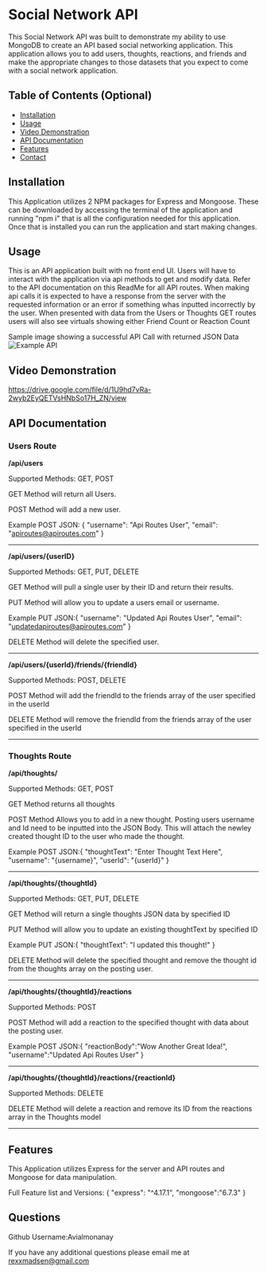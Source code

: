 # Social Network API        
This Social Network API was built to demonstrate my ability to use MongoDB to create an API based social networking application. This application allows you to add users, thoughts, reactions, and friends and make the appropriate changes to those datasets that you expect to come with a social network application.


## Table of Contents (Optional)

- [Installation](#installation)
- [Usage](#usage)
- [Video Demonstration](#video-demonstration)
- [API Documentation](#api-documentation)
- [Features](#features)
- [Contact](#questions)



## Installation
This Application utilizes 2 NPM packages for Express and Mongoose. These can be downloaded by accessing the terminal of the application and running "npm i" that is all the configuration needed for this application. Once that is installed you can run the application and start making changes.

## Usage
This is an API application built with no front end UI. Users will have to interact with the application via api methods to get and modify data. Refer to the API documentation on this ReadMe for all API routes. When making api calls it is expected to have a response from the server with the requested information or an error if something whas inputted incorrectly by the user. When presented with data from the Users or Thoughts GET routes users will also see virtuals showing either Friend Count or Reaction Count

Sample image showing a successful API Call with returned JSON Data
![Example API](https://user-images.githubusercontent.com/108016215/204982912-9d29ba8c-48ad-43cc-8764-a7fcdfb11fa5.PNG)


## Video Demonstration
https://drive.google.com/file/d/1U9hd7vRa-2wyb2EyQETVsHNbSo17H_ZN/view

## API Documentation

### Users Route

**/api/users**

Supported Methods: GET, POST

GET Method will return all Users.

POST Method will add a new user.

Example POST JSON:
{
  "username": "Api Routes User",
  "email": "apiroutes@apiroutes.com"
}

---

**/api/users/{userID}**

Supported Methods: GET, PUT, DELETE

GET Method will pull a single user by their ID and return their results.

PUT Method will allow you to update a users email or username.

Example PUT JSON:{
  "username": "Updated Api Routes User",
  "email": "updatedapiroutes@apiroutes.com"
}

DELETE Method will delete the specified user.

---

**/api/users/{userId}/friends/{friendId}**

Supported Methods: POST, DELETE

POST Method will add the friendId to the friends array of the user specified in the userId

DELETE Method will remove the friendId from the friends array of the user specified in the userId

---

### Thoughts Route

**/api/thoughts/**

Supported Methods: GET, POST

GET Method returns all thoughts

POST Method Allows you to add in a new thought. Posting users username and Id need to be inputted into the JSON Body. This will attach the newley created thought ID to the user who made the thought.

Example POST JSON:{
  "thoughtText": "Enter Thought Text Here",
  "username": "{username}",
  "userId": "{userId}"
}

---

**/api/thoughts/{thoughtId}**

Supported Methods: GET, PUT, DELETE

GET Method will return a single thoughts JSON data by specified ID

PUT Method will allow you to update an existing thoughtText by specified ID

Example PUT JSON:{
  "thoughtText": "I updated this thought!"
}

DELETE Method will delete the specified thought and remove the thought id from the thoughts array on the posting user.

---

**/api/thoughts/{thoughtId}/reactions**

Supported Methods: POST

POST Method will add a reaction to the specified thought with data about the posting user.

Example POST JSON:{
	"reactionBody":"Wow Another Great Idea!",
	"username":"Updated Api Routes User"
}

---

**/api/thoughts/{thoughtId}/reactions/{reactionId}**

Supported Methods: DELETE

DELETE Method will delete a reaction and remove its ID from the reactions array in the Thoughts model

---

## Features
This Application utilizes Express for the server and API routes and Mongoose for data manipulation. 

Full Feature list and Versions:
{
"express": "^4.17.1",
"mongoose":"6.7.3"
}

## Questions

Github Username:Avialmonanay

If you have any additional questions please email me at rexxmadsen@gmail.com


